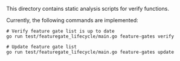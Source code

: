 This directory contains static analysis scripts for verify functions.

Currently, the following commands are implemented:
```
# Verify feature gate list is up to date
go run test/featuregate_lifecycle/main.go feature-gates verify

# Update feature gate list
go run test/featuregate_lifecycle/main.go feature-gates update
```
